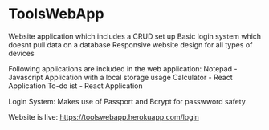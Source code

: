 # ToolsWebApp

Website application which includes a CRUD set up 
Basic login system which doesnt pull data on a database 
Responsive website design for all types of devices 

Following applications are included in the web application:
Notepad - Javascript Application with a local storage usage 
Calculator - React Application
To-do ist - React Application

Login System:
Makes use of Passport and Bcrypt for passwword safety

Website is live: https://toolswebapp.herokuapp.com/login

